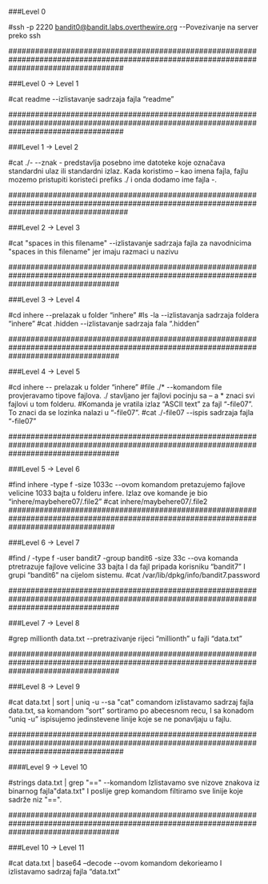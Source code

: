###Level 0

#ssh -p 2220 bandit0@bandit.labs.overthewire.org   --Povezivanje na server preko ssh

##########################################################################################################################################

###Level 0 → Level 1

#cat readme   --izlistavanje sadrzaja fajla “readme”

##########################################################################################################################################

###Level 1 → Level 2

#cat ./-  --znak - predstavlja posebno ime datoteke koje označava standardni ulaz ili standardni izlaz. Kada koristimo – kao imena fajla, fajlu mozemo pristupiti  koristeći prefiks ./ i onda dodamo ime fajla -.

###########################################################################################################################################

###Level 2 → Level 3

#cat "spaces in this filename"  --izlistavanje sadrzaja fajla za navodnicima  "spaces in this filename" jer imaju razmaci u nazivu

#########################################################################################################################################

###Level 3 → Level 4

#cd  inhere     --prelazak u folder “inhere”
#ls -la    --izlistavanja sadrzaja foldera “inhere”
#cat .hidden   --izlistavanje sadrzaja fala “.hidden”

#########################################################################################################################################

###Level 4 → Level 5

#cd  inhere    -- prelazak u folder “inhere”
#file ./* --komandom file provjeravamo tipove fajlova. ./ stavljano jer fajlovi pocinju sa – a * znaci svi fajlovi u tom folderu. 
#Komanda je vratila izlaz  “ASCII text” za fajl “-file07”. To znaci da se lozinka nalazi u “-file07”.
#cat ./-file07   --ispis sadrzaja fajla “-file07”   

#########################################################################################################################################

###Level 5 → Level 6

#find inhere -type f -size 1033c   --ovom komandom pretazujemo fajlove velicine 1033 bajta u folderu infere. Izlaz ove komande je bio “inhere/maybehere07/.file2”
#cat inhere/maybehere07/.file2
########################################################################################################################################

###Level 6 → Level 7

#find / -type f -user bandit7 -group bandit6 -size 33c   --ova komanda ptretrazuje fajlove velicine 33 bajta I da fajl pripada korisniku “bandit7” I grupi “bandit6” na cijelom sistemu. 
#cat /var/lib/dpkg/info/bandit7.password

#########################################################################################################################################

###Level 7 → Level 8  

#grep millionth data.txt --pretrazivanje rijeci “millionth” u fajli  “data.txt”

#########################################################################################################################################

###Level 8 → Level 9

#cat data.txt | sort | uniq -u   --sa "cat" comandom izlistavamo sadrzaj fajla data.txt, sa komandom “sort” sortiramo po abecesnom recu, I sa konadom “uniq -u” ispisujemo jedinstevene linije koje se ne ponavljaju u fajlu.

##########################################################################################################################################

####Level 9 → Level 10

#strings data.txt | grep "=="  --komandom Izlistavamo sve nizove znakova iz binarnog fajla"data.txt" I poslije grep komandom filtiramo sve linije  koje sadrže niz "==".

#########################################################################################################################################

###Level 10 → Level 11

#cat data.txt | base64 –decode   --ovom komandom dekorieamo I izlistavamo sadrzaj fajla “data.txt”

